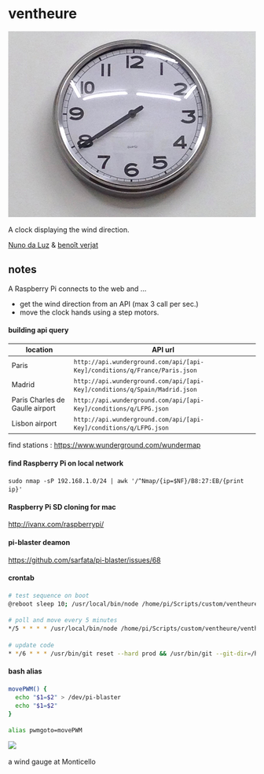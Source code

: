 # ventheure
![](https://raw.githubusercontent.com/dcfvg/ventheure/master/ventheure.jpg)

A clock displaying the wind direction.

[Nuno da Luz](http://www.nunodaluz.com) & [benoît verjat](http://dcfvg.com)

## notes

A Raspberry Pi connects to the web and …
- get the wind direction from an API (max 3 call per sec.)
- move the clock hands using a step motors.

#### building api query

| location                        | API url                                                                     |
| ------------------------------- | --------------------------------------------------------------------------- |
| Paris                           | `http://api.wunderground.com/api/[api-Key]/conditions/q/France/Paris.json`  |
| Madrid                          | `http://api.wunderground.com/api/[api-Key]/conditions/q/Spain/Madrid.json`  |
| Paris Charles de Gaulle airport | `http://api.wunderground.com/api/[api-Key]/conditions/q/LFPG.json`          |
| Lisbon airport                  | `http://api.wunderground.com/api/[api-Key]/conditions/q/LFPG.json`          |

find stations : https://www.wunderground.com/wundermap

#### find Raspberry Pi on local network
`sudo nmap -sP 192.168.1.0/24 | awk '/^Nmap/{ip=$NF}/B8:27:EB/{print ip}'`

#### Raspberry Pi SD cloning for mac
http://ivanx.com/raspberrypi/

####  pi-blaster deamon
https://github.com/sarfata/pi-blaster/issues/68

#### crontab 
```bash
# test sequence on boot
@reboot sleep 10; /usr/local/bin/node /home/pi/Scripts/custom/ventheure/ventheure.js --test=true >/dev/null 2>&1

# poll and move every 5 minutes
*/5 * * * * /usr/local/bin/node /home/pi/Scripts/custom/ventheure/ventheure.js >/dev/null 2>&1

# update code 
* */6 * * * /usr/bin/git reset --hard prod && /usr/bin/git --git-dir=/home/pi/Scripts/custom/ventheure/.git pull origin prod >/dev/null 2>&1
```

#### bash alias 
```bash
movePWM() {
  echo "$1=$2" > /dev/pi-blaster
  echo "$1=$2"
}

alias pwmgoto=movePWM
```

![](http://2.bp.blogspot.com/_1D7niXVYUd8/ShBvJFrX6bI/AAAAAAAAHCg/KjpagqdT0fE/s400/DSC07842.JPG)

a wind gauge at Monticello

